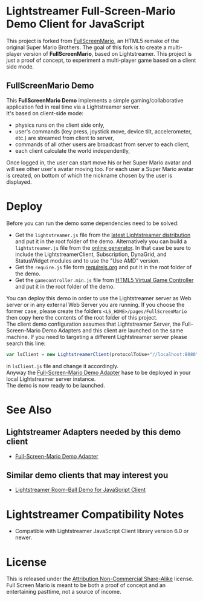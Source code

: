 # Lightstreamer Full-Screen-Mario Demo Client for JavaScript #

This project is forked from [FullScreenMario](https://github.com/Diogenesthecynic/FullScreenMario), an HTML5 remake of the original Super Mario Brothers. 
The goal of this fork is to create a multi-player version of <b>FullScreenMario</b>, based on Lightstreamer.
This project is just a proof of concept, to experiment a multi-player game based on a client side mode.

## FullScreenMario Demo ##

This <b>FullScreenMario Demo</b> implements a simple gaming/collaborative application fed in real time via a Lightstreamer server.<br>
It's based on client-side mode:
- physics runs on the client side only,
- user's commands (key press, joystick move, device tilt, accelerometer, etc.) are streamed from client to server,
- commands of all other users are broadcast from server to each client,
- each client calculate the world independently,

Once logged in, the user can start move his or her Super Mario avatar and will see other user's avatar moving too. For each user a Super Mario avatar is created, on bottom of which the nickname chosen by the user is displayed.<br>

# Deploy #

Before you can run the demo some dependencies need to be solved:

-  Get the `lightstreamer.js` file from the [latest Lightstreamer distribution](http://www.lightstreamer.com/download) 
   and put it in the root folder of the demo. Alternatively you can build a `lightstreamer.js` file from the 
   [online generator](http://www.lightstreamer.com/distros/Lightstreamer_Allegro-Presto-Vivace_5_1_1_Colosseo_20130305/Lightstreamer/DOCS-SDKs/sdk_client_javascript/tools/generator.html).
   In that case be sure to include the LightstreamerClient, Subscription, DynaGrid, and StatusWidget modules and to use the "Use AMD" version.
-  Get the `require.js` file form [requirejs.org](http://requirejs.org/docs/download.html) and put it in the root folder of the demo.
-  Get the `gamecontroller.min.js` file from [HTML5 Virtual Game Controller](https://github.com/austinhallock/html5-virtual-game-controller) and put it in the root folder of the demo.

You can deploy this demo in order to use the Lightstreamer server as Web server or in any external Web Server you are running. 
If you choose the former case, please create the folders `<LS_HOME>/pages/FullScreenMario` then copy here the contents of the root folder of this project.<br>
The client demo configuration assumes that Lightstreamer Server, the Full-Screen-Mario Demo Adapters and this client are launched on the same machine. If you need to targeting a different Lightstreamer server please search this line:
```js
var lsClient = new LightstreamerClient(protocolToUse+"//localhost:8080","MARIO");
```
in `lsClient.js` file and change it accordingly.<br>
Anyway the [Full-Screen-Mario Demo Adapter](https://github.com/Weswit/Lightstreamer-example-FullScreenMario-adapter-java) hase to be deployed in your local Lightstreamer server instance.<br>
The demo is now ready to be launched.

# See Also #

## Lightstreamer Adapters needed by this demo client ##

* [Full-Screen-Mario Demo Adapter](https://github.com/Weswit/Lightstreamer-example-FullScreenMario-adapter-java)

## Similar demo clients that may interest you ##

* [Lightstreamer Room-Ball Demo for JavaScript Client](https://github.com/Weswit/Lightstreamer-example-RoomBall-client-javascript)

# Lightstreamer Compatibility Notes #

- Compatible with Lightstreamer JavaScript Client library version 6.0 or newer.

# License #
This is released under the <a href="http://creativecommons.org/licenses/by-nc-sa/3.0/">Attribution Non-Commercial Share-Alike</a> license. Full Screen Mario is meant to be both a proof of concept and an entertaining pasttime, not a source of income</a>.
